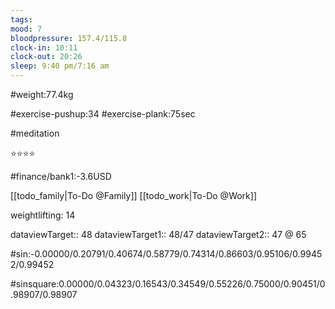 ```yaml
---
tags: 
mood: 7
bloodpressure: 157.4/115.8
clock-in: 10:11
clock-out: 20:26
sleep: 9:40 pm/7:16 am
---
```


#weight:77.4kg

#exercise-pushup:34
#exercise-plank:75sec

#meditation

⭐⭐⭐⭐

#finance/bank1:-3.6USD

[[todo_family|To-Do @Family]]
[[todo_work|To-Do @Work]]


weightlifting: 14

dataviewTarget:: 48
dataviewTarget1:: 48/47
dataviewTarget2:: 47 @ 65

#sin:-0.00000/0.20791/0.40674/0.58779/0.74314/0.86603/0.95106/0.99452/0.99452

#sinsquare:0.00000/0.04323/0.16543/0.34549/0.55226/0.75000/0.90451/0.98907/0.98907


